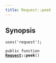 ```yaml
---
title: Request::peek
---
```


## Synopsis

<code>uses('request');</code>

<code>public function <b><a href="Request">Request</a>::peek</b>()</code>

